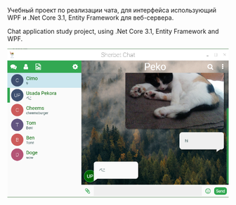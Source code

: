 Учебный проект по реализации чата, для интерфейса использующий WPF и .Net Core 3.1, Entity Framework для веб-сервера.


Chat application study project, using .Net Core 3.1, Entity Framework and WPF.


![Screenshot](sherbet.png)
